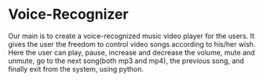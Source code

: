 # Voice-Recognizer
Our main is to create a voice-recognized music video player for the users. It gives the user the freedom to control video songs according to his/her wish. Here the user can play, pause, increase and decrease the volume, mute and unmute, go to the next song(both mp3 and mp4), the previous song, and finally exit from the system, using python.
